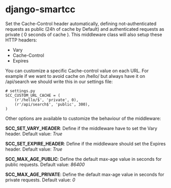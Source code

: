 # django-smartcc
Set the Cache-Control header automatically, defining not-authenticated
requests as public (24h of cache by Default) and authenticated requests
as private ( 0 seconds of cache ). This middleware class will also setup
these HTTP headers:

* Vary
* Cache-Control
* Expires

You can customize a specific Cache-control value on each URL. For example
if we want to avoid cache on /hello/ but always have it on /api/search we
should write this in our settings file:

    # settings.py
    SCC_CUSTOM_URL_CACHE = (
        (r'/hello/$', 'private', 0),
        (r'/api/search$', 'public', 300),
    )

Other options are available to customize the behaviour of the middleware:

**SCC_SET_VARY_HEADER**: Define if the middleware have to set the Vary header.
                     Default value: *True*

**SCC_SET_EXPIRE_HEADER**: Define if the middleware should set the Expires
                       header. Default value: *True*

**SCC_MAX_AGE_PUBLIC**: Define the default max-age value in seconds for public
                    requests. Default value: *86400*

**SCC_MAX_AGE_PRIVATE**: Define the default max-age value in seconds for
                     private requests. Default value: *0*